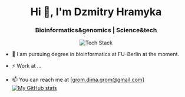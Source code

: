 <h1 align="center">Hi 👋, I'm Dzmitry Hramyka</h1>
<h3 align="center">Bioinformatics&genomics | Science&tech</h3>

<p align="center"><img src="https://skillicons.dev/icons?i=py,r,django,docker,linux,bash,git,github&perline=16" alt="Tech Stack" /> </p>

- 📝 I am pursuing degree in bioinformatics at FU-Berlin at the moment.

- ⚡️ Work at ...

- 📫 You can reach me at [grom.dima.grom@gmail.com]
[![My GitHub stats](https://github-readme-stats.vercel.app/api?username=gromdimon&theme=dark&show_icons=true&hide=prs,issues&count_private=true)](https://github.com/anuraghazra/github-readme-stats)
